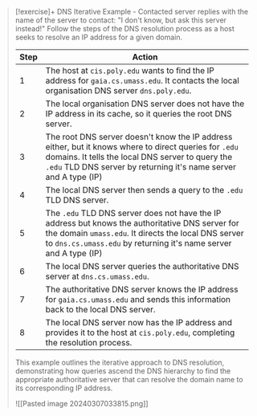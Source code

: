 > [!exercise]+ DNS Iterative Example - Contacted server replies with the name of the server to contact: "I don't know, but ask this server instead!"
> Follow the steps of the DNS resolution process as a host seeks to resolve an IP address for a given domain. 
>
> | Step | Action |
> |------|--------|
> | 1    | The host at `cis.poly.edu` wants to find the IP address for `gaia.cs.umass.edu`. It contacts the local organisation DNS server `dns.poly.edu`. |
> | 2    | The local organisation DNS server does not have the IP address in its cache, so it queries the root DNS server. |
> | 3    | The root DNS server doesn't know the IP address either, but it knows where to direct queries for `.edu` domains. It tells the local DNS server to query the  `.edu` TLD DNS server by returning it's name server and A type (IP) |
> | 4    | The local DNS server then sends a query to the `.edu` TLD DNS server. |
> | 5    | The `.edu` TLD DNS server does not have the IP address but knows the authoritative DNS server for the domain `umass.edu`. It directs the local DNS server to `dns.cs.umass.edu` by returning it's name server and A type (IP) |
> | 6    | The local DNS server queries the authoritative DNS server at `dns.cs.umass.edu`. |
> | 7    | The authoritative DNS server knows the IP address for `gaia.cs.umass.edu` and sends this information back to the local DNS server. |
> | 8    | The local DNS server now has the IP address and provides it to the host at `cis.poly.edu`, completing the resolution process. |
>
> This example outlines the iterative approach to DNS resolution, demonstrating how queries ascend the DNS hierarchy to find the appropriate authoritative server that can resolve the domain name to its corresponding IP address.
> 
> ![[Pasted image 20240307033815.png]]
